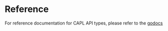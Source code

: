 # Reference

For reference documentation for CAPL API types, please refer to
the [godocs](https://pkg.go.dev/github.com/linode/cluster-api-provider-linode)
